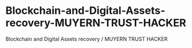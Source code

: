 # Blockchain-and-Digital-Assets-recovery-MUYERN-TRUST-HACKER
Blockchain and Digital Assets recovery / MUYERN TRUST HACKER
